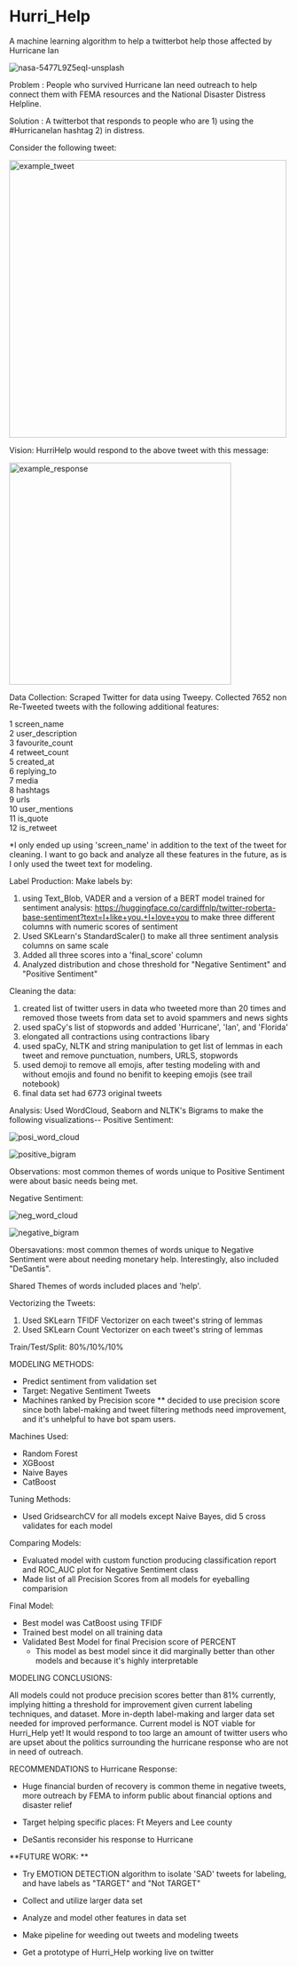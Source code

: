 # Hurri_Help
 A machine learning algorithm to help a twitterbot help those affected by Hurricane Ian 

![nasa-5477L9Z5eqI-unsplash](https://user-images.githubusercontent.com/8728172/202257363-9a43cd45-d9e8-4656-b1b6-46daf7d3e8d3.jpg)

Problem : People who survived Hurricane Ian need outreach to help connect them with FEMA resources and the National Disaster Distress Helpline. 

Solution : A twitterbot that responds to people who are 1) using the #HurricaneIan hashtag 2) in distress.

Consider the following tweet:

<img width="500" alt="example_tweet" src="https://user-images.githubusercontent.com/8728172/202258829-9f715c7c-9eff-4fbd-9405-22cf38c0ffa4.png">

Vision: HurriHelp would respond to the above tweet with this message: 

<img width="400" alt="example_response" src="https://user-images.githubusercontent.com/8728172/202259634-79fd929c-8504-40eb-a780-dbd107cfd079.png">

Data Collection:
Scraped Twitter for data using Tweepy. Collected 7652 non Re-Tweeted tweets with the following additional features:

1   screen_name       
2   user_description  
3   favourite_count   
4   retweet_count     
5   created_at        
6   replying_to       
7   media            
8   hashtags        
9   urls              
10  user_mentions     
11  is_quote          
12  is_retweet       

*I only ended up using 'screen_name' in addition to the text of the tweet for cleaning. I want to go back and analyze all these features in the future,
as is I only used the tweet text for modeling. 

Label Production:
Make labels by:
1) using Text_Blob, VADER and a version of a BERT model trained for sentiment analysis: https://huggingface.co/cardiffnlp/twitter-roberta-base-sentiment?text=I+like+you.+I+love+you to make three different columns with numeric scores of sentiment
2) Used SKLearn's StandardScaler() to make all three sentiment analysis columns on same scale
3) Added all three scores into a 'final_score' column
4) Analyzed distribution and chose threshold for "Negative Sentiment" and "Positive Sentiment" 

Cleaning the data: 
1) created list of twitter users in data who tweeted more than 20 times and removed those tweets from data set to avoid spammers and news sights
2) used spaCy's list of stopwords and added 'Hurricane', 'Ian', and 'Florida' 
3) elongated all contractions using contractions libary
4) used spaCy, NLTK and string manipulation to get list of lemmas in each tweet and remove punctuation, numbers, URLS, stopwords
5) used demoji to remove all emojis, after testing modeling with and without emojis and found no benifit to keeping emojis (see trail notebook) 
6) final data set had 6773 original tweets

Analysis:
Used WordCloud, Seaborn and NLTK's Bigrams to make the following visualizations--
Positive Sentiment:

![posi_word_cloud](https://user-images.githubusercontent.com/8728172/202269803-de0439cb-3c20-4023-8d60-16d8838383ea.png)

![positive_bigram](https://user-images.githubusercontent.com/8728172/202269859-743fe84d-414f-4a6c-8e24-d72972fd4c22.png)

Observations: most common themes of words unique to Positive Sentiment were about basic needs being met.

Negative Sentiment:

![neg_word_cloud](https://user-images.githubusercontent.com/8728172/202269905-f3c4ac36-2108-4bd8-bde8-0cbb81f56e0b.png)

![negative_bigram](https://user-images.githubusercontent.com/8728172/202269920-ed9147f9-edbf-43a6-b87a-704890df907e.png)

Obersavations: most common themes of words unique to Negative Sentiment were about needing monetary help. Interestingly, also included "DeSantis". 

Shared Themes of words included places and 'help'. 

Vectorizing the Tweets:
1) Used SKLearn TFIDF Vectorizer on each tweet's string of lemmas 
2) Used SKLearn Count Vectorizer on each tweet's string of lemmas

Train/Test/Split: 80%/10%/10%

MODELING METHODS:

- Predict sentiment from validation set
- Target: Negative Sentiment Tweets
- Machines ranked by Precision score
** decided to use precision score since both label-making and tweet filtering methods need improvement, and it's unhelpful to have bot spam users. 

Machines Used:
- Random Forest
- XGBoost
- Naive Bayes
- CatBoost

Tuning Methods:  
- Used GridsearchCV for all models except Naive Bayes, did 5 cross validates for each model


Comparing Models:
- Evaluated model with custom function producing classification report and ROC_AUC plot for Negative Sentiment class
- Made list of all Precision Scores from all models for eyeballing comparision 

Final Model: 
- Best model was CatBoost using TFIDF
- Trained best model on all training data 
- Validated Best Model for final Precision score of PERCENT
  - This model as best model since it did marginally better than other models and because it's highly interpretable

MODELING CONCLUSIONS:

All models could not produce precision scores better than 81% currently, implying hitting a threshold for improvement given current labeling techniques,
and dataset. More in-depth label-making and larger data set needed for improved performance. Current model is NOT viable for Hurri_Help yet! It would respond to too large an amount of twitter users who are upset about the politics surrounding the hurricane response who are not in need of outreach. 

RECOMMENDATIONS to Hurricane Response: 

- Huge financial burden of recovery is common theme in negative tweets, more outreach by FEMA to inform public about financial options and disaster relief

- Target helping specific places: Ft Meyers and Lee county

- DeSantis reconsider his response to Hurricane

**FUTURE WORK: **

- Try EMOTION DETECTION algorithm to isolate 'SAD' tweets for labeling, and have labels as "TARGET" and "Not TARGET" 

- Collect and utilize larger data set

- Analyze and model other features in data set 

- Make pipeline for weeding out tweets and modeling tweets

- Get a prototype of Hurri_Help working live on twitter
